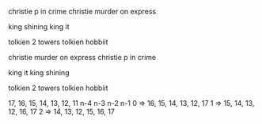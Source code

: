 christie p in crime
christie murder on express

king shining
king it


tolkien 2 towers
tolkien hobbiit


christie murder on express
christie p in crime

king it
king shining


tolkien 2 towers
tolkien hobbiit




17, 16, 15, 14, 13, 12, 11
             n-4 n-3 n-2 n-1
0 => 16, 15, 14, 13, 12, 17
1 => 15, 14, 13, 12, 16, 17
2 => 14, 13, 12, 15, 16, 17
